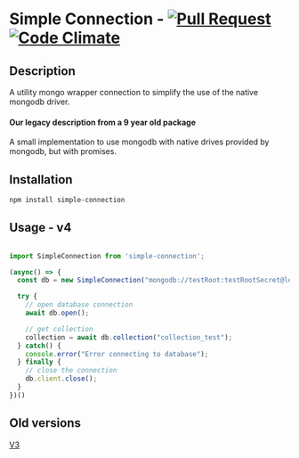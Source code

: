 # Simple Connection - [![Pull Request](https://github.com/flpms/simple-connection/actions/workflows/pull-request.yml/badge.svg?branch=main)](https://github.com/flpms/simple-connection/actions/workflows/pull-request.yml) [![Code Climate](https://codeclimate.com/github/flpms/simple-connection/badges/gpa.svg)](https://codeclimate.com/github/flpms/simple-connection)

## Description

A utility mongo wrapper connection to simplify the use of the native mongodb driver.

#### Our legacy description from a 9 year old package

A small implementation to use mongodb with native drives provided by mongodb, but with promises.


## Installation

```bash
npm install simple-connection
```

## Usage - v4

```javascript

import SimpleConnection from 'simple-connection';

(async() => {
  const db = new SimpleConnection("mongodb://testRoot:testRootSecret@localhost:27017/TEST");

  try {
    // open database connection
    await db.open();

    // get collection
    collection = await db.collection("collection_test");
  } catch() {
    console.error("Error connecting to database");
  } finally {
    // close the connection
    db.client.close();
  }
})()
```

## Old versions

[V3](https://github.com/flpms/simple-connection/blob/main/docs/README-v3.md)
